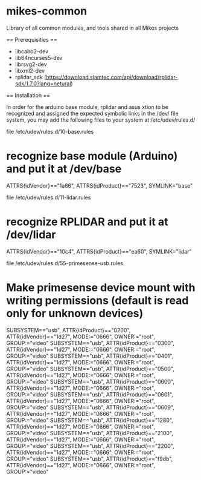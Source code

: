 # mikes-common
Library of all common modules, and tools shared in all Mikes projects

== Prerequisities ==

* libcairo2-dev
* lib64ncurses5-dev
* librsvg2-dev
* libxml2-dev
* rplidar_sdk (https://download.slamtec.com/api/download/rplidar-sdk/1.7.0?lang=netural)


== Installation ==

In order for the arduino base module, rplidar and asus xtion to be recognized
and assigned the expected symbolic links in the /dev/ file system,
you may add the following files to your system at /etc/udev/rules.d/


file /etc/udev/rules.d/10-base.rules

# recognize base module (Arduino) and put it at /dev/base
ATTRS{idVendor}=="1a86", ATTRS{idProduct}=="7523", SYMLINK="base"


file /etc/udev/rules.d/11-lidar.rules
# recognize RPLIDAR and put it at /dev/lidar
ATTRS{idVendor}=="10c4", ATTRS{idProduct}=="ea60", SYMLINK="lidar"


file /etc/udev/rules.d/55-primesense-usb.rules
# Make primesense device mount with writing permissions (default is read only for unknown devices)
SUBSYSTEM=="usb", ATTR{idProduct}=="0200", ATTR{idVendor}=="1d27", MODE:="0666", OWNER:="root", GROUP:="video"
SUBSYSTEM=="usb", ATTR{idProduct}=="0300", ATTR{idVendor}=="1d27", MODE:="0666", OWNER:="root", GROUP:="video"
SUBSYSTEM=="usb", ATTR{idProduct}=="0401", ATTR{idVendor}=="1d27", MODE:="0666", OWNER:="root", GROUP:="video"
SUBSYSTEM=="usb", ATTR{idProduct}=="0500", ATTR{idVendor}=="1d27", MODE:="0666", OWNER:="root", GROUP:="video"
SUBSYSTEM=="usb", ATTR{idProduct}=="0600", ATTR{idVendor}=="1d27", MODE:="0666", OWNER:="root", GROUP:="video"
SUBSYSTEM=="usb", ATTR{idProduct}=="0601", ATTR{idVendor}=="1d27", MODE:="0666", OWNER:="root", GROUP:="video"
SUBSYSTEM=="usb", ATTR{idProduct}=="0609", ATTR{idVendor}=="1d27", MODE:="0666", OWNER:="root", GROUP:="video"
SUBSYSTEM=="usb", ATTR{idProduct}=="1280", ATTR{idVendor}=="1d27", MODE:="0666", OWNER:="root", GROUP:="video"
SUBSYSTEM=="usb", ATTR{idProduct}=="2100", ATTR{idVendor}=="1d27", MODE:="0666", OWNER:="root", GROUP:="video"
SUBSYSTEM=="usb", ATTR{idProduct}=="2200", ATTR{idVendor}=="1d27", MODE:="0666", OWNER:="root", GROUP:="video"
SUBSYSTEM=="usb", ATTR{idProduct}=="f9db", ATTR{idVendor}=="1d27", MODE:="0666", OWNER:="root", GROUP:="video"

